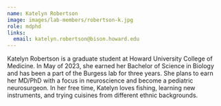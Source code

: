 ```yaml
---
name: Katelyn Robertson
image: images/lab-members/robertson-k.jpg
role: mdphd
links:
  email: katelyn.robertson@bison.howard.edu
---
```

Katelyn Robertson is a graduate student at Howard University College of Medicine. In May of 2023, she earned her Bachelor of Science in Biology and has been a part of the Burgess lab for three years. She plans to earn her MD/PhD with a focus in neuroscience and become a pediatric neurosurgeon. In her free time, Katelyn loves fishing, learning new instruments, and trying cuisines from different ethnic backgrounds.
